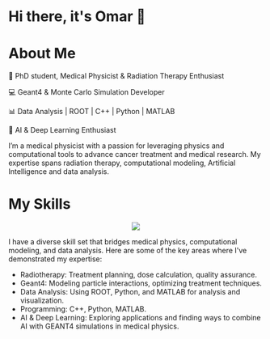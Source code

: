 # Hi there, it's Omar 👋
 
# About Me

🔬 PhD student, Medical Physicist & Radiation Therapy Enthusiast

💻 Geant4 & Monte Carlo Simulation Developer

📊 Data Analysis | ROOT | C++ | Python | MATLAB

🤖 AI & Deep Learning Enthusiast

I’m a medical physicist with a passion for leveraging physics and computational tools to advance cancer treatment and medical research. My expertise spans radiation therapy, computational modeling, Artificial Intelligence and data analysis.






# My Skills

<p align="center">
  <a href="https://skillicons.dev">
    <img src="https://skillicons.dev/icons?i=cpp,python,matlab,linux,cmake" />
  </a>
</p>


I have a diverse skill set that bridges medical physics, computational modeling, and data analysis. Here are some of the key areas where I've demonstrated my expertise:

- Radiotherapy: Treatment planning, dose calculation, quality assurance.
- Geant4: Modeling particle interactions, optimizing treatment techniques.
- Data Analysis: Using ROOT, Python, and MATLAB for analysis and visualization.
- Programming: C++, Python, MATLAB.
- AI & Deep Learning: Exploring applications and finding ways to combine AI with GEANT4 simulations in medical physics.
